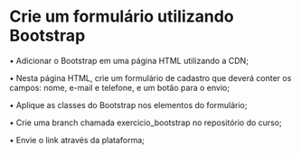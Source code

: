 # Crie um formulário utilizando Bootstrap

• Adicionar o Bootstrap em uma página HTML utilizando a CDN;

• Nesta página HTML, crie um formulário de cadastro que deverá conter os campos: nome, e-mail e telefone, e um botão para o envio;

• Aplique as classes do Bootstrap nos elementos do formulário;

• Crie uma branch chamada exercicio_bootstrap no repositório do curso;

• Envie o link através da plataforma;

